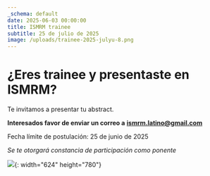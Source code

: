 ```yaml
---
_schema: default
date: 2025-06-03 00:00:00
title: ISMRM trainee
subtitle: 25 de julio de 2025
image: /uploads/trainee-2025-julyu-8.png
---
```

# ¿Eres trainee y presentaste en ISMRM?

Te invitamos a presentar tu abstract.

**Interesados favor de enviar un correo a** [**ismrm.latino@gmail.com**](ismrm.latino@gmail.com)

Fecha límite de postulación: 25 de junio de 2025

*Se te otorgará constancia de participación como ponente*

![](https://lh7-rt.googleusercontent.com/docsz/AD_4nXeSZa7z2yufQMMYtJglZzu9v32ZUL9BKZP1F1zvsufewfsSsuiYjPJN7I6mqKGGYdtzwm2LFQ5--rkNAJKZggxzHpBw_0UyH5vT0IU4vebAlMXyoA8fH3Y1bDzVEh6EB4wh-ie3zQ?key=KK14XfY-xmjZezMvJfCizw){: width="624" height="780"}&nbsp;